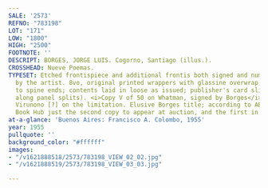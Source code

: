 ```yaml
---
SALE: '2573'
REFNO: "783198"
LOT: "171"
LOW: "1800"
HIGH: "2500"
FOOTNOTE: ''
DESCRIPT: BORGES, JORGE LUIS. Cogorno, Santiago (illus.).
CROSSHEAD: Nueve Poemas.
TYPESET: Etched frontispiece and additional frontis both signed and numbered in pencil
  by the artist. 8vo, original printed wrappers with glassine overwrap, trace of wear
  to spine ends; contents laid in loose as issued; publisher's card slipcase (repairs
  along panel splits). <i>Copy V of 50 on Whatman, signed by Borges</i> for Frank
  Virunono [?] on the limitation. Elusive Borges title; according to ABPC and Rare
  Book Hub just the second copy to appear at auction, and the first in over 30 years.
at-a-glance: 'Buenos Aires: Francisco A. Colombo, 1955'
year: 1955
pullquote: ''
background_color: "#ffffff"
images:
- "/v1621888518/2573/783198_VIEW_02_02.jpg"
- "/v1621888519/2573/783198_VIEW_03_03.jpg"

---
```

